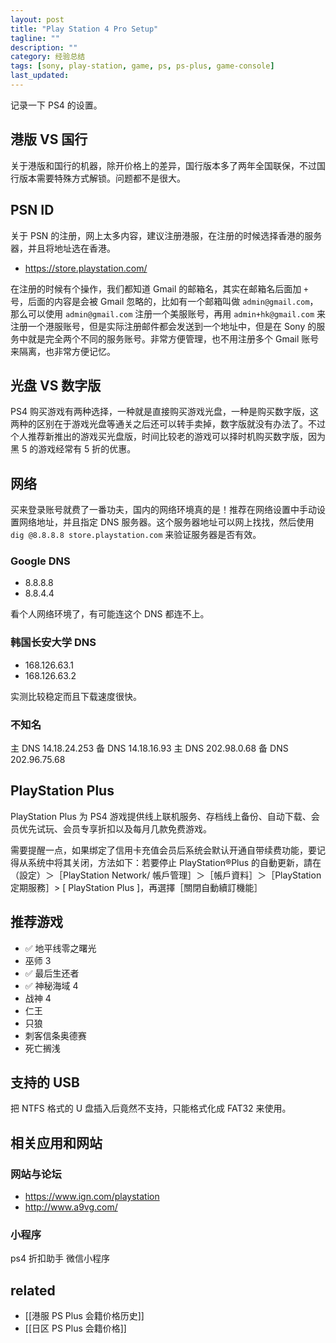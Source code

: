 ```yaml
---
layout: post
title: "Play Station 4 Pro Setup"
tagline: ""
description: ""
category: 经验总结
tags: [sony, play-station, game, ps, ps-plus, game-console]
last_updated:
---
```


记录一下 PS4 的设置。

## 港版 VS 国行

关于港版和国行的机器，除开价格上的差异，国行版本多了两年全国联保，不过国行版本需要特殊方式解锁。问题都不是很大。

## PSN ID

关于 PSN 的注册，网上太多内容，建议注册港服，在注册的时候选择香港的服务器，并且将地址选在香港。

- https://store.playstation.com/

在注册的时候有个操作，我们都知道 Gmail 的邮箱名，其实在邮箱名后面加 `+` 号，后面的内容是会被 Gmail 忽略的，比如有一个邮箱叫做 `admin@gmail.com`，那么可以使用 `admin@gmail.com` 注册一个美服账号，再用 `admin+hk@gmail.com` 来注册一个港服账号，但是实际注册邮件都会发送到一个地址中，但是在 Sony 的服务中就是完全两个不同的服务账号。非常方便管理，也不用注册多个 Gmail 账号来隔离，也非常方便记忆。

## 光盘 VS 数字版

PS4 购买游戏有两种选择，一种就是直接购买游戏光盘，一种是购买数字版，这两种的区别在于游戏光盘等通关之后还可以转手卖掉，数字版就没有办法了。不过个人推荐新推出的游戏买光盘版，时间比较老的游戏可以择时机购买数字版，因为黑 5 的游戏经常有 5 折的优惠。

## 网络

买来登录账号就费了一番功夫，国内的网络环境真的是！推荐在网络设置中手动设置网络地址，并且指定 DNS 服务器。这个服务器地址可以网上找找，然后使用 `dig @8.8.8.8 store.playstation.com` 来验证服务器是否有效。

### Google DNS

- 8.8.8.8
- 8.8.4.4

看个人网络环境了，有可能连这个 DNS 都连不上。

### 韩国长安大学 DNS

- 168.126.63.1
- 168.126.63.2

实测比较稳定而且下载速度很快。

### 不知名

主 DNS 14.18.24.253 备 DNS 14.18.16.93
主 DNS 202.98.0.68 备 DNS 202.96.75.68

## PlayStation Plus

PlayStation Plus 为 PS4 游戏提供线上联机服务、存档线上备份、自动下载、会员优先试玩、会员专享折扣以及每月几款免费游戏。

需要提醒一点，如果绑定了信用卡充值会员后系统会默认开通自带续费功能，要记得从系统中将其关闭，方法如下：若要停止 PlayStation®Plus 的自動更新，請在（設定）＞［PlayStation Network/ 帳戶管理］＞［帳戶資料］＞［PlayStation 定期服務］> [ PlayStation Plus ]，再選擇［關閉自動續訂機能］

## 推荐游戏

- ✅ 地平线零之曙光
- 巫师 3
- ✅ 最后生还者
- ✅ 神秘海域 4
- 战神 4
- 仁王
- 只狼
- 刺客信条奥德赛
- 死亡搁浅

## 支持的 USB

把 NTFS 格式的 U 盘插入后竟然不支持，只能格式化成 FAT32 来使用。

## 相关应用和网站

### 网站与论坛

- https://www.ign.com/playstation
- http://www.a9vg.com/

### 小程序

ps4 折扣助手 微信小程序

## related

- [[港服 PS Plus 会籍价格历史]]
- [[日区 PS Plus 会籍价格]]
